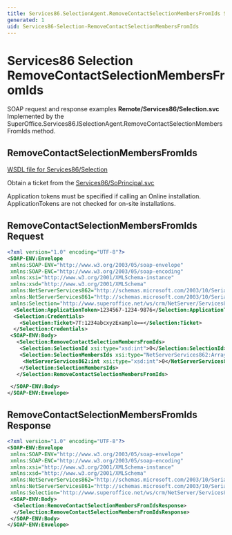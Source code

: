 ```yaml
---
title: Services86.SelectionAgent.RemoveContactSelectionMembersFromIds SOAP
generated: 1
uid: Services86-Selection-RemoveContactSelectionMembersFromIds
---
```


# Services86 Selection RemoveContactSelectionMembersFromIds

SOAP request and response examples **Remote/Services86/Selection.svc**
Implemented by the <see cref="M:SuperOffice.Services86.ISelectionAgent.RemoveContactSelectionMembersFromIds">SuperOffice.Services86.ISelectionAgent.RemoveContactSelectionMembersFromIds</see> method.

## RemoveContactSelectionMembersFromIds

[WSDL file for Services86/Selection](../Services86-Selection.md)

Obtain a ticket from the [Services86/SoPrincipal.svc](../SoPrincipal/index.md)

Application tokens must be specified if calling an Online installation. ApplicationTokens are not checked for on-site installations.

## RemoveContactSelectionMembersFromIds Request

```xml
<?xml version="1.0" encoding="UTF-8"?>
<SOAP-ENV:Envelope
 xmlns:SOAP-ENV="http://www.w3.org/2003/05/soap-envelope"
 xmlns:SOAP-ENC="http://www.w3.org/2003/05/soap-encoding"
 xmlns:xsi="http://www.w3.org/2001/XMLSchema-instance"
 xmlns:xsd="http://www.w3.org/2001/XMLSchema"
 xmlns:NetServerServices862="http://schemas.microsoft.com/2003/10/Serialization/Arrays"
 xmlns:NetServerServices861="http://schemas.microsoft.com/2003/10/Serialization/"
 xmlns:Selection="http://www.superoffice.net/ws/crm/NetServer/Services86">
  <Selection:ApplicationToken>1234567-1234-9876</Selection:ApplicationToken>
  <Selection:Credentials>
    <Selection:Ticket>7T:1234abcxyzExample==</Selection:Ticket>
  </Selection:Credentials>
 <SOAP-ENV:Body>
   <Selection:RemoveContactSelectionMembersFromIds>
    <Selection:SelectionId xsi:type="xsd:int">0</Selection:SelectionId>
    <Selection:SelectionMembersIds xsi:type="NetServerServices862:ArrayOfint">
     <NetServerServices862:int xsi:type="xsd:int">0</NetServerServices862:int>
    </Selection:SelectionMembersIds>
   </Selection:RemoveContactSelectionMembersFromIds>

 </SOAP-ENV:Body>
</SOAP-ENV:Envelope>

```

## RemoveContactSelectionMembersFromIds Response

```xml
<?xml version="1.0" encoding="UTF-8"?>
<SOAP-ENV:Envelope
 xmlns:SOAP-ENV="http://www.w3.org/2003/05/soap-envelope"
 xmlns:SOAP-ENC="http://www.w3.org/2003/05/soap-encoding"
 xmlns:xsi="http://www.w3.org/2001/XMLSchema-instance"
 xmlns:xsd="http://www.w3.org/2001/XMLSchema"
 xmlns:NetServerServices862="http://schemas.microsoft.com/2003/10/Serialization/Arrays"
 xmlns:NetServerServices861="http://schemas.microsoft.com/2003/10/Serialization/"
 xmlns:Selection="http://www.superoffice.net/ws/crm/NetServer/Services86">
 <SOAP-ENV:Body>
  <Selection:RemoveContactSelectionMembersFromIdsResponse>
  </Selection:RemoveContactSelectionMembersFromIdsResponse>
 </SOAP-ENV:Body>
</SOAP-ENV:Envelope>

```
